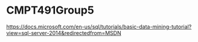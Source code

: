 # CMPT491Group5

https://docs.microsoft.com/en-us/sql/tutorials/basic-data-mining-tutorial?view=sql-server-2014&redirectedfrom=MSDN
